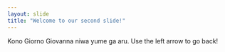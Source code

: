 ```yaml
---
layout: slide
title: "Welcome to our second slide!"
---
```

Kono Giorno Giovanna niwa yume ga aru.
Use the left arrow to go back!
